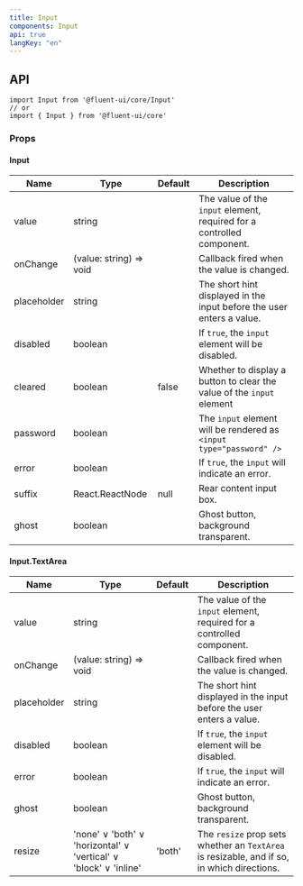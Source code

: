 ```yaml
---
title: Input
components: Input
api: true
langKey: "en"
---
```


## API

```
import Input from '@fluent-ui/core/Input'
// or
import { Input } from '@fluent-ui/core'
```

### Props

#### Input

| Name | Type | Default | Description |
| --- | --- | --- | --- |
| value | string |  | The value of the `input` element, required for a controlled component. |
| onChange | (value: string) => void |  | Callback fired when the value is changed. |
| placeholder | string |  | The short hint displayed in the input before the user enters a value. |
| disabled | boolean |  | If `true`, the `input` element will be disabled. |
| cleared | boolean | false | Whether to display a button to clear the value of the `input` element |
| password | boolean |  | The `input` element will be rendered as `<input type="password" />` |
| error | boolean |  | 	If `true`, the `input` will indicate an error. |
| suffix | React.ReactNode | null | Rear content input box. |
| ghost | boolean |  | Ghost button, background transparent. |

#### Input.TextArea

| Name | Type | Default | Description |
| --- | --- | --- | --- |
| value | string |  | The value of the `input` element, required for a controlled component. |
| onChange | (value: string) => void |  | Callback fired when the value is changed. |
| placeholder | string |  | The short hint displayed in the input before the user enters a value. |
| disabled | boolean |  | If `true`, the `input` element will be disabled. |
| error | boolean |  | 	If `true`, the `input` will indicate an error. |
| ghost | boolean |  | Ghost button, background transparent. |
| resize | 'none' &or; 'both' &or; 'horizontal' &or; 'vertical' &or; 'block' &or; 'inline' | 'both' | The `resize` prop sets whether an `TextArea` is resizable, and if so, in which directions. |
